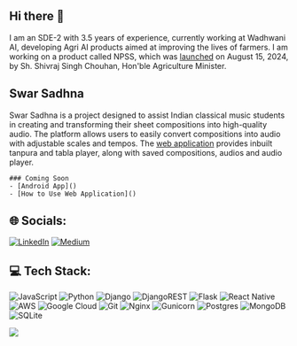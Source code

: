 ## Hi there 👋

I am an SDE-2 with 3.5 years of experience, currently working at Wadhwani AI, developing Agri AI products aimed at improving the lives of farmers. I am working on a product called NPSS, which was [launched](https://www.linkedin.com/posts/wadhwani-ai-2018_aiinagriculture-aiforsocialimpact-artificialintelligence-ugcPost-7231526953558716416-eqon?utm_source=share&utm_medium=member_desktop) on August 15, 2024, by Sh. Shivraj Singh Chouhan, Hon'ble Agriculture Minister.

## Swar Sadhna

Swar Sadhna is a project designed to assist Indian classical music students in creating and transforming their sheet compositions into high-quality audio. The platform allows users to easily convert compositions into audio with adjustable scales and tempos. The [web application](http://www.swarsadhna.in/) provides inbuilt tanpura and tabla player, along with saved compositions, audios and audio player.

	### Coming Soon
  	- [Android App]()
  	- [How to Use Web Application]()


## 🌐 Socials:
[![LinkedIn](https://img.shields.io/badge/LinkedIn-%230077B5.svg?logo=linkedin&logoColor=white)](https://linkedin.com/in/sarthakmaheshwari98) [![Medium](https://img.shields.io/badge/Medium-12100E?logo=medium&logoColor=white)](https://medium.com/@maheshwarisarthak1998) 

## 💻 Tech Stack:
![JavaScript](https://img.shields.io/badge/javascript-%23323330.svg?style=for-the-badge&logo=javascript&logoColor=%23F7DF1E) ![Python](https://img.shields.io/badge/python-3670A0?style=for-the-badge&logo=python&logoColor=ffdd54) ![Django](https://img.shields.io/badge/django-%23092E20.svg?style=for-the-badge&logo=django&logoColor=white) ![DjangoREST](https://img.shields.io/badge/DJANGO-REST-ff1709?style=for-the-badge&logo=django&logoColor=white&color=ff1709&labelColor=gray) ![Flask](https://img.shields.io/badge/flask-%23000.svg?style=for-the-badge&logo=flask&logoColor=white) ![React Native](https://img.shields.io/badge/react_native-%2320232a.svg?style=for-the-badge&logo=react&logoColor=%2361DAFB) ![AWS](https://img.shields.io/badge/AWS-%23FF9900.svg?style=for-the-badge&logo=amazon-aws&logoColor=white) ![Google Cloud](https://img.shields.io/badge/GoogleCloud-%234285F4.svg?style=for-the-badge&logo=google-cloud&logoColor=white) ![Git](https://img.shields.io/badge/git-%23F05033.svg?style=for-the-badge&logo=git&logoColor=white) ![Nginx](https://img.shields.io/badge/nginx-%23009639.svg?style=for-the-badge&logo=nginx&logoColor=white) ![Gunicorn](https://img.shields.io/badge/gunicorn-%298729.svg?style=for-the-badge&logo=gunicorn&logoColor=white) ![Postgres](https://img.shields.io/badge/postgres-%23316192.svg?style=for-the-badge&logo=postgresql&logoColor=white) ![MongoDB](https://img.shields.io/badge/MongoDB-%234ea94b.svg?style=for-the-badge&logo=mongodb&logoColor=white) ![SQLite](https://img.shields.io/badge/sqlite-%2307405e.svg?style=for-the-badge&logo=sqlite&logoColor=white)

[![](https://visitcount.itsvg.in/api?id=iamsarthakm&icon=0&color=0)](https://visitcount.itsvg.in)

<!-- Proudly created with GPRM ( https://gprm.itsvg.in ) -->
